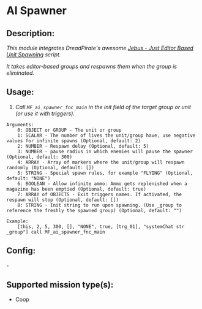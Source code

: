 # AI Spawner

## Description:

_This module integrates DreadPirate's awesome [Jebus - Just Editor Based Unit Spawning](https://forums.bohemia.net/forums/topic/174661-jebus-just-editor-based-unit-spawning/) script._

_It takes editor-based groups and respawns them when the group is eliminated._

## Usage:

1. _Call `MF_ai_spawner_fnc_main` in the init field of the target group or unit (or use it with triggers)._

```
Arguments:
    0: OBJECT or GROUP - The unit or group
    1: SCALAR - The number of lives the unit/group have, use negative values for infinite spawns (Optional, default: 2)
    2: NUMBER - Respawn delay (Optional, default: 5)
    3: NUMBER - pause radius in which enemies will pause the spawner (Optional, default: 300)
    4: ARRAY - Array of markers where the unit/group will respawn randomly (Optional, default: [])
    5: STRING - Special spawn rules, for example "FLYING" (Optional, default: "NONE")
    6: BOOLEAN - Allow infinite ammo: Ammo gets replenished when a magazine has been emptied (Optional, default: true)
    7: ARRAY of OBJECTS - Exit triggers names. If activated, the respawn will stop (Optional, default: [])
    8: STRING - Init string to run upon spawning. (Use _group to reference the freshly the spawned group) (Optional, default: "")

Example:
    [this, 2, 5, 300, [], "NONE", true, [trg_01], "systemChat str _group"] call MF_ai_spawner_fnc_main
```

## Config:

\-

## Supported mission type(s):

-   Coop
